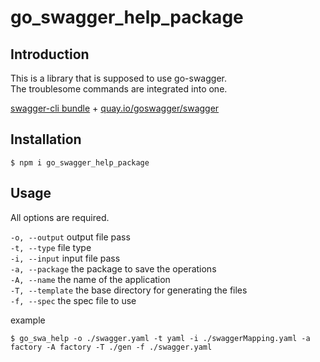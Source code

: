 # go_swagger_help_package

## Introduction
This is a library that is supposed to use go-swagger.  
The troublesome commands are integrated into one.

[swagger-cli bundle](https://www.npmjs.com/package/swagger-cli) + [quay.io/goswagger/swagger](https://goswagger.io/generate/server.html)

## Installation
```
$ npm i go_swagger_help_package
```

## Usage

All options are required.

`-o, --output` output file pass  
`-t, --type` file type  
`-i, --input` input file pass  
`-a, --package` the package to save the operations  
`-A, --name` the name of the application  
`-T, --template` the base directory for generating the files  
`-f, --spec` the spec file to use  

example
```
$ go_swa_help -o ./swagger.yaml -t yaml -i ./swaggerMapping.yaml -a factory -A factory -T ./gen -f ./swagger.yaml
```
